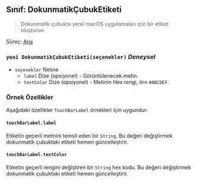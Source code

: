 ## Sınıf: DokunmatikÇubukEtiketi

> Dokunmatik çubukta yerel macOS uygulamaları için bir etiket oluşturun

Süreç: [Ana](../tutorial/quick-start.md#main-process)

### `yeni DokunmatikÇubukEtiketi(seçenekler)` *Deneysel*

* `seçenekler` Nesne 
  * `label` Dize (opsiyonel) - Görüntülenecek metin.
  * `textColor` Dize (opsiyonel) - Metinin Hex rengi, örn `#ABCDEF`.

### Örnek Özellikler

Aşağıdaki özellikler `TouchBarLabel` örnekleri için uygundur:

#### `touchBarLabel.label`

Etiketin geçerli metnini temsil eden bir `String`. Bu değeri değiştirmek dokunmatik çubuktaki etiketi hemen güncelleştirir.

#### `touchBarLabel.textColor`

Etiketin geçerli rengini değiştiren bir `String` hex kodu. Bu değeri değiştirmek dokunmatik çubuktaki etiketi hemen güncelleştirir.